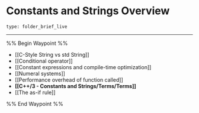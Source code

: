 # Constants and Strings Overview
 
```ccard
type: folder_brief_live
```
 
---

%% Begin Waypoint %%
- [[C-Style String vs std String]]
- [[Conditional operator]]
- [[Constant expressions and compile-time optimization]]
- [[Numeral systems]]
- [[Performance overhead of function called]]
- **[[C++/3 - Constants and Strings/Terms/Terms]]**
- [[The as-if rule]]

%% End Waypoint %%